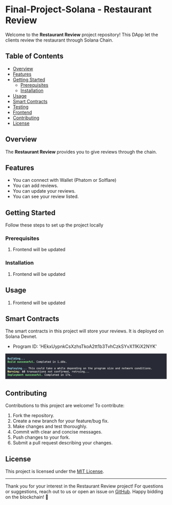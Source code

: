 # Final-Project-Solana - Restaurant Review

Welcome to the **Restaurant Review** project repository! This DApp let the clients review the restaurant through Solana Chain.

## Table of Contents

- [Overview](#overview)
- [Features](#features)
- [Getting Started](#getting-started)
  - [Prerequisites](#prerequisites)
  - [Installation](#installation)
- [Usage](#usage)
- [Smart Contracts](#smart-contracts)
- [Testing](#testing)
- [Frontend](#frontend)
- [Contributing](#contributing)
- [License](#license)

## Overview

The **Restaurant Review** provides you to give reviews through the chain.

## Features

- You can connect with Wallet (Phatom or Solflare)
- You can add reviews.
- You can update your reviews.
- You can see your review listed.

## Getting Started

Follow these steps to set up the project locally

### Prerequisites

1. Frontend will be updated

### Installation

1. Frontend will be updated

## Usage

1. Frontend will be updated

## Smart Contracts

The smart contracts in this project will store your reviews. It is deployed on Solana Devnet.

- Program ID: 'HEkxUypnkCsXzhsTkoA2tt1b3TvhCzkSYvX11KiX2NYK'

![image](https://github.com/theritalin/Final-Project-Solana/blob/main/assets/deploy.png)

## Contributing

Contributions to this project are welcome! To contribute:

1. Fork the repository.
2. Create a new branch for your feature/bug fix.
3. Make changes and test thoroughly.
4. Commit with clear and concise messages.
5. Push changes to your fork.
6. Submit a pull request describing your changes.

## License

This project is licensed under the [MIT License](LICENSE).

---

Thank you for your interest in the Restaurant Review project! For questions or suggestions, reach out to us or open an issue on [GitHub](https://github.com/theritalin/Final-Project-Solana). Happy bidding on the blockchain! 🚀
